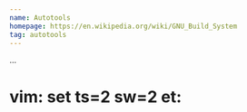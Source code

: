 ```yaml
---
name: Autotools
homepage: https://en.wikipedia.org/wiki/GNU_Build_System
tag: autotools
---
```

...
# vim: set ts=2 sw=2 et:
